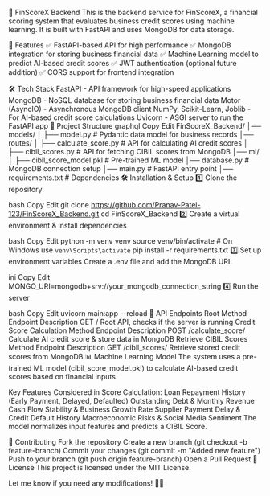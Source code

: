🚀 FinScoreX Backend
This is the backend service for FinScoreX, a financial scoring system that evaluates business credit scores using machine learning. It is built with FastAPI and uses MongoDB for data storage.

📌 Features
✅ FastAPI-based API for high performance
✅ MongoDB integration for storing business financial data
✅ Machine Learning model to predict AI-based credit scores
✅ JWT authentication (optional future addition)
✅ CORS support for frontend integration

🛠 Tech Stack
FastAPI - API framework for high-speed applications
MongoDB - NoSQL database for storing business financial data
Motor (AsyncIO) - Asynchronous MongoDB client
NumPy, Scikit-Learn, Joblib - For AI-based credit score calculations
Uvicorn - ASGI server to run the FastAPI app
📂 Project Structure
graphql
Copy
Edit
FinScoreX_Backend/
│── models/
│   ├── model.py            # Pydantic data model for business records
│── routes/
│   ├── calculate_score.py   # API for calculating AI credit scores
│   ├── cibil_scores.py      # API for fetching CIBIL scores from MongoDB
│── ml/
│   ├── cibil_score_model.pkl  # Pre-trained ML model
│── database.py              # MongoDB connection setup
│── main.py                  # FastAPI entry point
│── requirements.txt          # Dependencies
🛠 Installation & Setup
1️⃣ Clone the repository

bash
Copy
Edit
git clone https://github.com/Pranav-Patel-123/FinScoreX_Backend.git
cd FinScoreX_Backend
2️⃣ Create a virtual environment & install dependencies

bash
Copy
Edit
python -m venv venv
source venv/bin/activate  # On Windows use `venv\Scripts\activate`
pip install -r requirements.txt
3️⃣ Set up environment variables
Create a .env file and add the MongoDB URI:

ini
Copy
Edit
MONGO_URI=mongodb+srv://your_mongodb_connection_string
4️⃣ Run the server

bash
Copy
Edit
uvicorn main:app --reload
📖 API Endpoints
Root
Method	Endpoint	Description
GET	/	Root API, checks if the server is running
Credit Score Calculation
Method	Endpoint	Description
POST	/calculate_score/	Calculate AI credit score & store data in MongoDB
Retrieve CIBIL Scores
Method	Endpoint	Description
GET	/cibil_scores/	Retrieve stored credit scores from MongoDB
📊 Machine Learning Model
The system uses a pre-trained ML model (cibil_score_model.pkl) to calculate AI-based credit scores based on financial inputs.

Key Features Considered in Score Calculation:
Loan Repayment History (Early Payment, Delayed, Defaulted)
Outstanding Debt & Monthly Revenue
Cash Flow Stability & Business Growth Rate
Supplier Payment Delay & Credit Default History
Macroeconomic Risks & Social Media Sentiment
The model normalizes input features and predicts a CIBIL Score.

🤝 Contributing
Fork the repository
Create a new branch (git checkout -b feature-branch)
Commit your changes (git commit -m "Added new feature")
Push to your branch (git push origin feature-branch)
Open a Pull Request
📜 License
This project is licensed under the MIT License.

Let me know if you need any modifications! 🚀🔥







